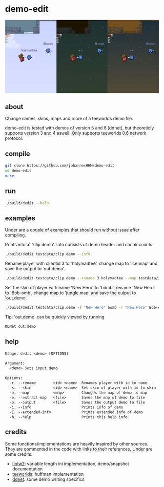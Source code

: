 # demo-edit

![Screenshot](preview/banner.png)

## about

Change names, skins, maps and more of a teeworlds demo file. 

demo-edit is tested with demos of version 5 and 6 (ddnet), but theoreticly supports version 3 and 4 aswell. Only supports teeworlds 0.6 network protocol.

## compile

```sh
git clone https://github.com/johannesHHM/demo-edit
cd demo-edit
make
```

## run

```sh
./build/dedit --help
```

## examples

Under are a couple of examples that should run without issue after compiling.

Prints info of 'clip.demo'. Info consists of demo header and chunk counts.
```sh
./build/dedit testdata/clip.demo --info
```

Rename player with clientid 3 to 'holymadtee', change map to 'ice.map' and save the output to 'out.demo'.
```sh
./build/dedit testdata/clip.demo --rename 3 holymadtee --map testdata/ice.map --output out.demo
```

Set the skin of player with name 'New Hero' to 'bomb', rename 'New Hero' to 'Bob-omb', change map to 'jungle.map' and save the output to 'out.demo'.
```sh
./build/dedit testdata/clip.demo -s "New Hero" bomb -r "New Hero" Bob-omb -m testdata/jungle.map -o out.demo
```

Tip: 'out.demo' can be quickly viewed by running
```sh
DDNet out.demo
```

## help

```
Usage: dedit <demo> [OPTIONS]

Argument:
  <demo> Sets input demo

Options:
  -r, --rename        <id> <name>  Renames player with id to name
  -s, --skin          <id> <name>  Set skin of player with id to skin
  -m, --map           <map>        Changes the map of demo to map
  -e, --extract-map   <file>       Saves the map of demo to file
  -o, --output        <file>       Saves the output demo to file
  -i, --info                       Prints info of demo
  -I, --extended-info              Prints extended info of demo
  -h, --help                       Prints this help info
```

## credits

Some functions/implementations are heavily inspired by other sources. They are commented in the code with links to their referances. Under are some credits:

- [libtw2](https://github.com/heinrich5991/libtw2): variable length int implementation, demo/snapshot documentation
- [teeworlds](https://github.com/teeworlds/teeworlds): huffman implementation
- [ddnet](https://github.com/ddnet/ddnet): some demo writing specifics


